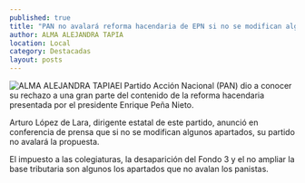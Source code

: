 ```yaml
---
published: true
title: "PAN no avalará reforma hacendaria de EPN si no se modifican algunos apartados: López de Lara"
author: ALMA ALEJANDRA TAPIA
location: Local
category: Destacadas
layout: posts
---
```


![ALMA ALEJANDRA TAPIA](http://i.imgur.com/V5GuWBwm.jpg)El Partido Acción Nacional (PAN) dio a conocer su rechazo a una gran parte del contenido de la reforma hacendaria presentada por el presidente Enrique Peña Nieto.

Arturo López de Lara, dirigente estatal de este partido, anunció en conferencia de prensa que si no se modifican algunos apartados, su partido no avalará la propuesta. 

El impuesto a las colegiaturas, la desaparición del Fondo 3 y el no ampliar la base tributaria son algunos los apartados que no avalan los panistas.
